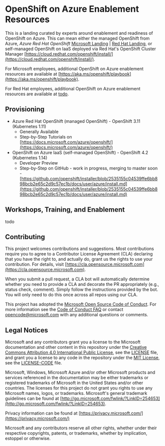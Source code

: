 # OpenShift on Azure Enablement Resources

This is a landing curated by experts around enablement and readiness of OpenShift on Azure. This can mean either the managed OpenShift from Azure, *Azure Red Hat OpenShift* [Microsoft Landing](https://azure.microsoft.com/services/openshift/) | [Red Hat Landing](https://www.openshift.com/products/azure-openshift), or self-managed OpenShift on IaaS deployed via Red Hat's OpenShift Cluster Manager [https://cloud.redhat.com/openshift/install/](https://cloud.redhat.com/openshift/install/).

For Microsoft employees, additional OpenShift on Azure enablement resources are available at [https://aka.ms/openshift/playbook](https://aka.ms/openshift/playbook).

For Red Hat employees, additional OpenShift on Azure enablement resources are available at [todo](#).

## Provisioning

- Azure Red Hat OpenShift (managed OpenShift) - OpenShift 3.11 (Kubernetes 1.11)
  - Generally Available
  - Step-by-Step Tutorials on [https://docs.microsoft.com/azure/openshift/](https://docs.microsoft.com/azure/openshift/)
- OpenShift on Azure IaaS (self-managed OpenShift) - OpenShift 4.2 (Kubernetes 1.14)
  - Developer Preview
  - Step-by-Step on GitHub - work in progress, merging to master soon - [https://github.com/openshift/installer/blob/2535155c04539ffe6bb898bcb2e65c2d9c57ec1b/docs/user/azure/install.md](https://github.com/openshift/installer/blob/2535155c04539ffe6bb898bcb2e65c2d9c57ec1b/docs/user/azure/install.md)

## Workshops, Training, and Enablement

todo

## Contributing

This project welcomes contributions and suggestions.  Most contributions require you to agree to a Contributor License Agreement (CLA) declaring that you have the right to, and actually do, grant us the rights to use your contribution. For details, visit [https://cla.opensource.microsoft.com](https://cla.opensource.microsoft.com).

When you submit a pull request, a CLA bot will automatically determine whether you need to provide a CLA and decorate the PR appropriately (e.g., status check, comment). Simply follow the instructions provided by the bot. You will only need to do this once across all repos using our CLA.

This project has adopted the [Microsoft Open Source Code of Conduct](https://opensource.microsoft.com/codeofconduct/). For more information see the [Code of Conduct FAQ](https://opensource.microsoft.com/codeofconduct/faq/) or contact [opencode@microsoft.com](mailto:opencode@microsoft.com) with any additional questions or comments.

## Legal Notices

Microsoft and any contributors grant you a license to the Microsoft documentation and other content in this repository under the [Creative Commons Attribution 4.0 International Public License](https://creativecommons.org/licenses/by/4.0/legalcode), see the [LICENSE](LICENSE) file, and grant you a license to any code in the repository under the [MIT License](https://opensource.org/licenses/MIT), see the [LICENSE-CODE](LICENSE-CODE) file.

Microsoft, Windows, Microsoft Azure and/or other Microsoft products and services referenced in the documentation may be either trademarks or registered trademarks of Microsoft in the United States and/or other countries. The licenses for this project do not grant you rights to use any Microsoft names, logos, or trademarks. Microsoft's general trademark guidelines can be found at [http://go.microsoft.com/fwlink/?LinkID=254653](http://go.microsoft.com/fwlink/?LinkID=254653).

Privacy information can be found at [https://privacy.microsoft.com/](https://privacy.microsoft.com/)

Microsoft and any contributors reserve all other rights, whether under their respective copyrights, patents, or trademarks, whether by implication, estoppel or otherwise.
